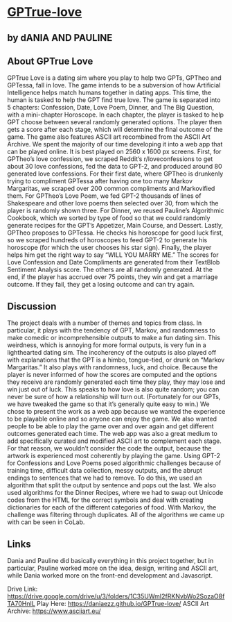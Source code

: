 # [GPTrue-love](https://daniaezz.github.io/GPTrue-love/)
by dANIA AND PAULINE 
---
## About GPTrue Love
GPTrue Love is a dating sim where you play to help two GPTs, GPTheo and GPTessa, fall in love. The game intends to be a subversion of how Artificial Intelligence helps match humans together in dating apps. This time, the human is tasked to help the GPT find true love.
The game is separated into 5 chapters: Confession, Date, Love Poem, Dinner, and The Big Question, with a mini-chapter Horoscope. In each chapter, the player is tasked to help GPT choose between several randomly generated options. The player then gets a score after each stage, which will determine the final outcome of the game. The game also features ASCII art recombined from the ASCII Art Archive. We spent the majority of our time developing it into a web app that can be played online. It is best played on 2560 x 1600 px screens.
First, for GPTheo’s love confession, we scraped Reddit’s r/loveconfessions to get about 30 love confessions, fed the data to GPT-2, and produced around 80 generated love confessions. For their first date, where GPTheo is drunkenly trying to compliment GPTessa after having one too many Markov Margaritas, we scraped over 200 common compliments and Markovified them. For GPTheo’s Love Poem, we fed GPT-2 thousands of lines of Shakespeare and other love poems then selected over 30, from which the player is randomly shown three. For Dinner, we reused Pauline’s Algorithmic Cookbook, which we sorted by type of food so that we could randomly generate recipes for the GPT’s Appetizer, Main Course, and Dessert. Lastly, GPTheo proposes to GPTessa. He checks his horoscope for good luck first, so we scraped hundreds of horoscopes to feed GPT-2 to generate his horoscope (for which the user chooses his star sign). Finally, the player helps him get the right way to say “WILL YOU MARRY ME.”
The scores for Love Confession and Date Compliments are generated from their TextBlob Sentiment Analysis score. The others are all randomly generated. At the end, if the player has accrued over 75 points, they win and get a marriage outcome. If they fail, they get a losing outcome and can try again.

## Discussion
The project deals with a number of themes and topics from class. In particular, it plays with the tendency of GPT, Markov, and randomness to make comedic or incomprehensible outputs to make a fun dating sim. This weirdness, which is annoying for more formal outputs, is very fun in a lighthearted dating sim. The incoherency of the outputs is also played off with explanations that the GPT is a himbo, tongue-tied, or drunk on “Markov Margaritas.”
	It also plays with randomness, luck, and choice. Because the player is never informed of how the scores are computed and the options they receive are randomly generated each time they play, they may lose and win just out of luck. This speaks to how love is also quite random; you can never be sure of how a relationship will turn out. (Fortunately for our GPTs, we have tweaked the game so that it’s generally quite easy to win.)
	We chose to present the work as a web app because we wanted the experience to be playable online and so anyone can enjoy the game. We also wanted people to be able to play the game over and over again and get different outcomes generated each time. The web app was also a great medium to add specifically curated and modified ASCII art to complement each stage. For that reason, we wouldn’t consider the code the output, because the artwork is experienced most coherently by playing the game.
	Using GPT-2 for Confessions and Love Poems posed algorithmic challenges because of training time, difficult data collection, messy outputs, and the abrupt endings to sentences that we had to remove. To do this, we used an algorithm that split the output by sentence and pops out the last. We also used algorithms for the Dinner Recipes, where we had to swap out Unicode codes from the HTML for the correct symbols and deal with creating dictionaries for each of the different categories of food. With Markov, the challenge was filtering through duplicates. All of the algorithms we came up with can be seen in CoLab.

## Links
Dania and Pauline did basically everything in this project together, but in particular, Pauline worked more on the idea, design, writing and ASCII art, while Dania worked more on the front-end development and Javascript.

Drive Link:
https://drive.google.com/drive/u/3/folders/1C35UWmI2fRKNvbWo2SozaO8fTA70HnIL
Play Here:
https://daniaezz.github.io/GPTrue-love/
ASCII Art Archive:
https://www.asciiart.eu/



